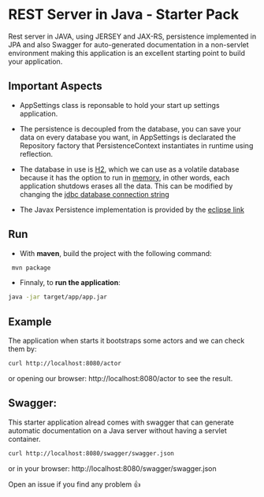# REST Server in Java - Starter Pack

Rest server in JAVA, using JERSEY and JAX-RS, persistence implemented in JPA and also Swagger for auto-generated documentation in a non-servlet environment making this application is an excellent starting point to build your application.

## Important Aspects

- AppSettings class is reponsable to hold your start up settings application.

- The persistence is decoupled from the database, you can save your data on every database you want, in AppSettings is declarated the Repository factory that PersistenceContext instantiates in runtime using reflection.

- The database in use is [H2](https://www.h2database.com/html/main.html), which we can use as a volatile database because it has the option to run in [memory](https://github.com/NunuM/rest-server-java-skeleton/blob/master/src/main/resources/META-INF/persistence.xml#L13), in other words, each application shutdows erases all the data. This can be modified by changing the [jdbc database connection string](https://alvinalexander.com/java/jdbc-connection-string-mysql-postgresql-sqlserver)

- The Javax Persistence implementation is provided by the [eclipse link](https://www.eclipse.org/eclipselink/documentation/2.7/)

## Run

- With **maven**, build the project with the following command:

 ```bash
  mvn package
 ```

- Finnaly, to **run the application**:
 ```bash
 java -jar target/app/app.jar
 ```

## Example

The application when starts it bootstraps some actors and we can check them by:

```bash
curl http://localhost:8080/actor
```

or opening our browser: http://localhost:8080/actor  to see the result.

## Swagger:

This starter application alread comes with swagger that can generate automatic documentation on a Java server without having a servlet container. 

```bash
curl http://localhost:8080/swagger/swagger.json
```

or in your browser: http://localhost:8080/swagger/swagger.json

Open an issue if you find any problem :+1:
